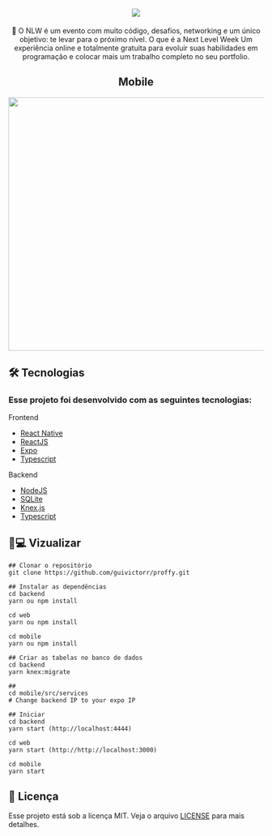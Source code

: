 <h1 align="center">
  <img src="https://i.imgur.com/s5lTdeP.png"/>
</h1>
<p align="center">
  💜 O NLW é um evento com muito código, desafios, networking e um único objetivo: te levar para o próximo nível. O que é a Next Level Week
  Um experiência online e totalmente gratuita para evoluir suas habilidades em programação e colocar mais um trabalho completo no seu portfolio.
</p>

<h2 align="center">Mobile</h2>

<div align="center">
  <img src="https://i.imgur.com/DIqlEAY.png" width="1280" height="500"/>
</div>

## 🛠 Tecnologias

### Esse projeto foi desenvolvido com as seguintes tecnologias:

Frontend

- [React Native](https://reactnative.dev/)
- [ReactJS](https://reactjs.org/)
- [Expo](https://expo.io/)
- [Typescript](https://www.typescriptlang.org/)

Backend

- [NodeJS](https://nodejs.org)
- [SQLite](https://sqlite.org/index.html)
- [Knex.js](https://knexjs.org/)
- [Typescript](https://www.typescriptlang.org/)

## 📱💻 Vizualizar

```
## Clonar o repositório
git clone https://github.com/guivictorr/proffy.git

## Instalar as dependências
cd backend
yarn ou npm install

cd web
yarn ou npm install

cd mobile 
yarn ou npm install

## Criar as tabelas no banco de dados
cd backend 
yarn knex:migrate

##
cd mobile/src/services
# Change backend IP to your expo IP

## Iniciar 
cd backend
yarn start (http://localhost:4444)

cd web 
yarn start (http://http://localhost:3000)

cd mobile
yarn start
```
## :memo: Licença

Esse projeto está sob a licença MIT. Veja o arquivo [LICENSE](https://github.com/guivictorr/pet-finder/blob/master/LICENSE) para mais detalhes.

